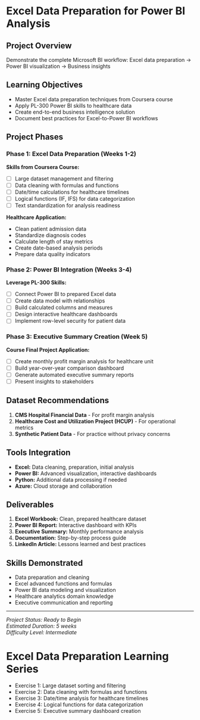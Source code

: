 # Excel Data Preparation for Power BI Analysis

## Project Overview
Demonstrate the complete Microsoft BI workflow: Excel data preparation → Power BI visualization → Business insights

## Learning Objectives
- Master Excel data preparation techniques from Coursera course
- Apply PL-300 Power BI skills to healthcare data
- Create end-to-end business intelligence solution
- Document best practices for Excel-to-Power BI workflows

## Project Phases

### Phase 1: Excel Data Preparation (Weeks 1-2)
**Skills from Coursera Course:**
- [ ] Large dataset management and filtering
- [ ] Data cleaning with formulas and functions
- [ ] Date/time calculations for healthcare timelines
- [ ] Logical functions (IF, IFS) for data categorization
- [ ] Text standardization for analysis readiness

**Healthcare Application:**
- Clean patient admission data
- Standardize diagnosis codes
- Calculate length of stay metrics
- Create date-based analysis periods
- Prepare data quality indicators

### Phase 2: Power BI Integration (Weeks 3-4)
**Leverage PL-300 Skills:**
- [ ] Connect Power BI to prepared Excel data
- [ ] Create data model with relationships
- [ ] Build calculated columns and measures
- [ ] Design interactive healthcare dashboards
- [ ] Implement row-level security for patient data

### Phase 3: Executive Summary Creation (Week 5)
**Course Final Project Application:**
- [ ] Create monthly profit margin analysis for healthcare unit
- [ ] Build year-over-year comparison dashboard
- [ ] Generate automated executive summary reports
- [ ] Present insights to stakeholders

## Dataset Recommendations
1. **CMS Hospital Financial Data** - For profit margin analysis
2. **Healthcare Cost and Utilization Project (HCUP)** - For operational metrics
3. **Synthetic Patient Data** - For practice without privacy concerns

## Tools Integration
- **Excel:** Data cleaning, preparation, initial analysis
- **Power BI:** Advanced visualization, interactive dashboards
- **Python:** Additional data processing if needed
- **Azure:** Cloud storage and collaboration

## Deliverables
1. **Excel Workbook:** Clean, prepared healthcare dataset
2. **Power BI Report:** Interactive dashboard with KPIs
3. **Executive Summary:** Monthly performance analysis
4. **Documentation:** Step-by-step process guide
5. **LinkedIn Article:** Lessons learned and best practices

## Skills Demonstrated
- Data preparation and cleaning
- Excel advanced functions and formulas
- Power BI data modeling and visualization
- Healthcare analytics domain knowledge
- Executive communication and reporting

---
*Project Status: Ready to Begin*  
*Estimated Duration: 5 weeks*  
*Difficulty Level: Intermediate*

# Excel Data Preparation Learning Series
- Exercise 1: Large dataset sorting and filtering
- Exercise 2: Data cleaning with formulas and functions
- Exercise 3: Date/time analysis for healthcare timelines
- Exercise 4: Logical functions for data categorization
- Exercise 5: Executive summary dashboard creation
